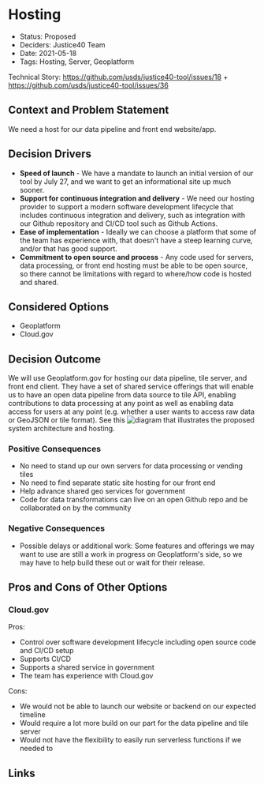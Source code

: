 # Hosting

- Status: Proposed
- Deciders: Justice40 Team
- Date: 2021-05-18
- Tags: Hosting, Server, Geoplatform

Technical Story: https://github.com/usds/justice40-tool/issues/18 + https://github.com/usds/justice40-tool/issues/36 

## Context and Problem Statement
We need a host for our data pipeline and front end website/app.

## Decision Drivers

- **Speed of launch** - We have a mandate to launch an initial version of our tool by July 27, and we want to get an informational site up much sooner.
- **Support for continuous integration and delivery** - We need our hosting provider to support a modern software development lifecycle that includes continuous integration and delivery, such as integration with our Github repository and CI/CD tool such as Github Actions.
- **Ease of implementation** - Ideally we can choose a platform that some of the team has experience with, that doesn't have a steep learning curve, and/or that has good support.
- **Commitment to open source and process** - Any code used for servers, data processing, or front end hosting must be able to be open source, so there cannot be limitations with regard to where/how code is hosted and shared.  


## Considered Options

- Geoplatform
- Cloud.gov

## Decision Outcome

We will use Geoplatform.gov for hosting our data pipeline, tile server, and front end client. They have a set of shared service offerings that will enable us to have an open data pipeline from data source to tile API, enabling contributions to data processing at any point as well as enabling data access for users at any point (e.g. whether a user wants to access raw data or GeoJSON or tile format). See this ![diagram](architecture.mmd.svg) that illustrates the proposed system architecture and hosting.

### Positive Consequences

- No need to stand up our own servers for data processing or vending tiles
- No need to find separate static site hosting for our front end
- Help advance shared geo services for government
- Code for data transformations can live on an open Github repo and be collaborated on by the community 

### Negative Consequences

- Possible delays or additional work: Some features and offerings we may want to use are still a work in progress on Geoplatform's side, so we may have to help build these out or wait for their release. 

## Pros and Cons of Other Options

### Cloud.gov

Pros:
- Control over software development lifecycle including open source code and CI/CD setup
- Supports CI/CD
- Supports a shared service in government
- The team has experience with Cloud.gov

Cons:
- We would not be able to launch our website or backend on our expected timeline
- Would require a lot more build on our part for the data pipeline and tile server
- Would not have the flexibility to easily run serverless functions if we needed to

## Links <!-- optional -->

